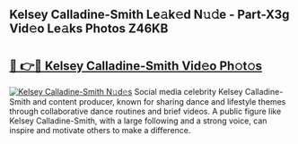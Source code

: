 ## Kelsey Calladine-Smith Le𝚊k𝚎d N𝚞𝚍e - Part-X3g Vid𝚎o Le𝚊ks Photos Z46KB

# <h2><a href="http://fbfqj5m.evod.top/?m=Kelsey+Calladine-Smith">🔗 👉🔴 Kelsey Calladine-Smith Vid𝚎o Ph𝚘t𝚘s</a></h2>

[![Kelsey Calladine-Smith N𝚞d𝚎s](https://i.imgur.com/8V9OHl7.gif)](http://fbfqj5m.evod.top/?m=Kelsey+Calladine-Smith)
Social media celebrity Kelsey Calladine-Smith and content producer, known for sharing dance and lifestyle themes through collaborative dance routines and brief videos. A public figure like Kelsey Calladine-Smith, with a large following and a strong voice, can inspire and motivate others to make a difference. 
